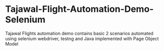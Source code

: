 # Tajawal-Flight-Automation-Demo-Selenium
Tajawal Flights automation demo contains basic 2 scenarios automated using selenium webdriver, testng and Java implemented with Page Object Model 
